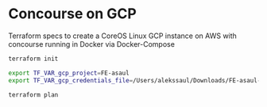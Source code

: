 # Concourse on GCP

Terraform specs to create a CoreOS Linux GCP instance on AWS with concourse running in Docker via Docker-Compose

```sh
terraform init
```

```sh
export TF_VAR_gcp_project=FE-asaul
export TF_VAR_gcp_credentials_file=/Users/alekssaul/Downloads/FE-asaul-f8b0b6832f02.json
```

```sh
terraform plan
```